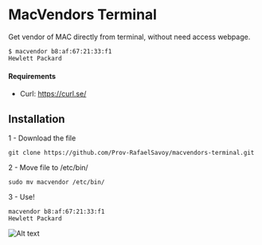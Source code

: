 # MacVendors Terminal

Get vendor of MAC directly from terminal, without need access webpage.

```
$ macvendor b8:af:67:21:33:f1
Hewlett Packard
```

#### Requirements

- Curl: https://curl.se/

## Installation

1 - Download the file

```
git clone https://github.com/Prov-RafaelSavoy/macvendors-terminal.git
```


2 - Move file to /etc/bin/

```
sudo mv macvendor /etc/bin/
```

3 - Use!

```
macvendor b8:af:67:21:33:f1
Hewlett Packard
```

![Alt text](https://provsolutions.com.br/wp-content/uploads/2023/06/logo-site-prov-aprovada-2.png)
